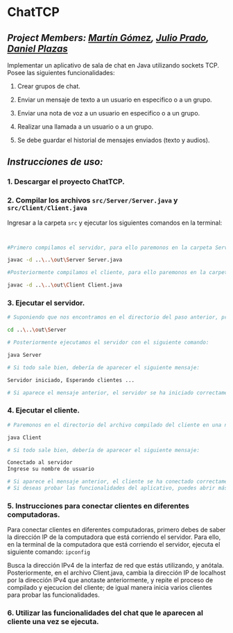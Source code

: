 # ChatTCP

## *Project Members: [Martín Gómez](https://github.com/Electromayonaise), [Julio Prado](https://github.com/jul109), [Daniel Plazas](https://github.com/DanielJPC19)*

Implementar un aplicativo de sala de chat en Java utilizando  sockets TCP. Posee las siguientes funcionalidades: 

1. Crear grupos de chat.

2. Enviar un mensaje de texto a un usuario en especifico o a un grupo.

3. Enviar una nota de voz a un usuario en especifico o a un grupo.

4. Realizar una llamada a un usuario o a un grupo.

5. Se debe guardar el historial de mensajes enviados (texto y audios).

## *Instrucciones de uso:*

### 1. Descargar el proyecto ChatTCP. 
### 2. Compilar los archivos `src/Server/Server.java` y `src/Client/Client.java`
Ingresar a la carpeta `src` y ejecutar los siguientes comandos en la terminal:
```bash


#Primero compilamos el servidor, para ello paremonos en la carpeta Server, primero nos metemos en la carpeta Server con 'cd Server'. Posteriormente ejecutamos el siguiente comando:

javac -d ..\..\out\Server Server.java

#Posteriormente compilamos el cliente, para ello paremonos en la carpeta Client, primero nos salimos de la carpeta Server con 'cd ..\' y luego nos metemos en la carpeta Client con 'cd Client'. Posteriormente ejecutamos el siguiente comando:

javac -d ..\..\out\Client Client.java
```

### 3. Ejecutar el servidor.

```bash
# Suponiendo que nos encontramos en el directorio del paso anterior, primero debemos de cambiar de directorio ejecutando el siguiente comando:

cd ..\..\out\Server

# Posteriormente ejecutamos el servidor con el siguiente comando:

java Server

# Si todo sale bien, debería de aparecer el siguiente mensaje:

Servidor iniciado, Esperando clientes ... 

# Si aparece el mensaje anterior, el servidor se ha iniciado correctamente, y debes de dejar la terminal abierta para que el servidor siga funcionando.

```


### 4. Ejecutar el cliente.

```bash
# Paremonos en el directorio del archivo compilado del cliente en una nueva terminal, y lo ejecutamos (suponiendo que ya estamos en out\Client):

java Client

# Si todo sale bien, debería de aparecer el siguiente mensaje:

Conectado al servidor
Ingrese su nombre de usuario

# Si aparece el mensaje anterior, el cliente se ha conectado correctamente, y puedes empezar a chatear.
# Si deseas probar las funcionalidades del aplicativo, puedes abrir más terminales y ejecutar el cliente en cada una de ellas. O puedes ejecutar el cliente en otra computadora conectada a la misma red, siempre y cuando se cambie la dirección IP del servidor en lugar de localhost y se actualize por la misma dirección IP en el archivo Client.java.

```

### 5. Instrucciones para conectar clientes en diferentes computadoras.

Para conectar clientes en diferentes computadoras, primero debes de saber la dirección IP de la computadora que está corriendo el servidor. Para ello, en la terminal de la computadora que está corriendo el servidor, ejecuta el siguiente comando: `ipconfig`

Busca la dirección IPv4 de la interfaz de red que estás utilizando, y anótala. Posteriormente, en el archivo Client.java, cambia la dirección IP de localhost por la dirección IPv4 que anotaste anteriormente, y repite el proceso de compilado y ejecucion del cliente; de igual manera inicia varios clientes para probar las funcionalidades.

### 6. Utilizar las funcionalidades del chat que le aparecen al cliente una vez se ejecuta. 
# 
